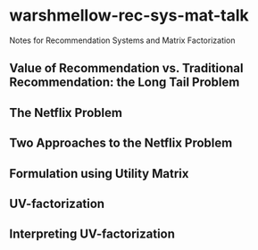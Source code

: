 # warshmellow-rec-sys-mat-talk
Notes for Recommendation Systems and Matrix Factorization

## Value of Recommendation vs. Traditional Recommendation: the Long Tail Problem

## The Netflix Problem

## Two Approaches to the Netflix Problem

## Formulation using Utility Matrix

## UV-factorization

## Interpreting UV-factorization
